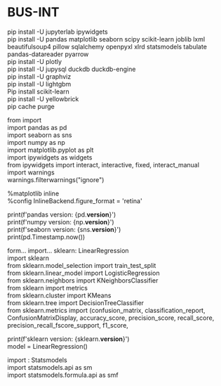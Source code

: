 # BUS-INT

pip install -U jupyterlab ipywidgets  
pip install -U pandas matplotlib seaborn scipy scikit-learn joblib lxml beautifulsoup4 pillow sqlalchemy openpyxl xlrd statsmodels tabulate pandas-datareader pyarrow  
pip install -U plotly  
pip install -U jupysql duckdb duckdb-engine  
pip install -U graphviz  
pip install -U lightgbm   
Pip install scikit-learn  
pip install -U yellowbrick  
pip cache purge

from import  
import pandas as pd  
import seaborn as sns  
import numpy as np  
import matplotlib.pyplot as plt  
import ipywidgets as widgets  
from ipywidgets import interact, interactive, fixed, interact_manual  
import warnings  
warnings.filterwarnings("ignore")  

%matplotlib inline  
%config InlineBackend.figure_format = 'retina'  

print(f'pandas  version: {pd.__version__}')  
print(f'numpy   version: {np.__version__}')  
print(f'seaborn version: {sns.__version__}')  
print(pd.Timestamp.now())  


form… import… sklearn: LinearRegression  
import sklearn  
from sklearn.model_selection import train_test_split  
from sklearn.linear_model import LogisticRegression  
from sklearn.neighbors import KNeighborsClassifier  
from sklearn import metrics  
from sklearn.cluster import KMeans  
from sklearn.tree import DecisionTreeClassifier  
from sklearn.metrics import (confusion_matrix,
    classification_report,
    ConfusionMatrixDisplay,
    accuracy_score,
    precision_score,
    recall_score,
    precision_recall_fscore_support,
    f1_score,    


print(f'sklearn version: {sklearn.__version__}')  
model = LinearRegression()  


import : Statsmodels  
import statsmodels.api as sm  
import statsmodels.formula.api as smf
